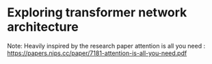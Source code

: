 # Exploring transformer network architecture
Note: Heavily inspired by the research paper attention is all you need : https://papers.nips.cc/paper/7181-attention-is-all-you-need.pdf
